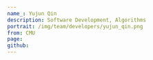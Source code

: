 ```yaml
---
name_: Yujun Qin
description: Software Development, Algorithms
portrait: /img/team/developers/yujun_qin.png
from: CMU
page:
github:
---
```

